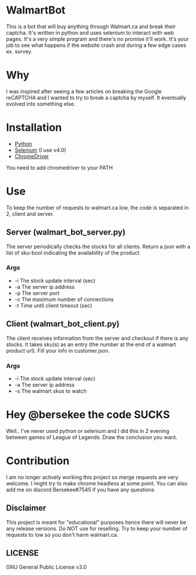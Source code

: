 # WalmartBot
This is a bot that will buy anything through Walmart.ca and break their captcha. It's written in python and uses selenium to interact with web pages. It's a very simple program and there's no promise it'll work. It's your job to see what happens if the website crash and during a few edge cases ex. survey.

# Why
I was inspired after seeing a few articles on breaking the Google reCAPTCHA and I wanted to try to break a captcha by myself. It eventually evolved into something else.

# Installation

* [Python](https://www.python.org/)
* [Selenium](https://selenium-python.readthedocs.io/installation.html) (I use v4.0)
* [ChromeDriver](https://sites.google.com/a/chromium.org/chromedriver/downloads)

You need to add chromedriver to your PATH

# Use
To keep the number of requests to walmart.ca low, the code is separated in 2, client and server.

## Server (walmart_bot_server.py)
The server periodically checks the stocks for all clients. Return a json with a list of sku-bool indicating the availability of the product.

### Args

* -i The stock update interval (sec)
* -a The server ip address
* -p The server port
* -c The maximum number of connections
* -t Time until client timeout (sec)

## Client (walmart_bot_client.py)
The client receives information from the server and checkout if there is any stocks. It takes sku(s) as an entry (the number at the end of a walmart product url). Fill your info in customer.json.

### Args

* -i The stock update interval (sec)
* -a The server ip address
* -s The walmart skus to watch

# Hey @bersekee the code SUCKS
Well.. I've never used python or selenium and I did this in 2 evening between games of League of Legends. Draw the conclusion you want.

# Contribution
I am no longer actively working this project so merge requests are very welcome. I might try to make chrome headless at some point.
You can also add me on discord Bersekee#7545 if you have any questions

## Disclaimer
This project is meant for "educational" purposes hence there will never be any release versions. Do NOT use for reselling. Try to keep your number of requests to low so you don't harm walmart.ca.

## LICENSE

GNU General Public License v3.0